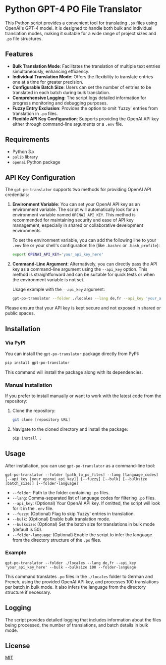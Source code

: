 # Python GPT-4 PO File Translator

This Python script provides a convenient tool for translating `.po` files using OpenAI's GPT-4 model. It is designed to handle both bulk and individual translation modes, making it suitable for a wide range of project sizes and `.po` file structures.

## Features

- **Bulk Translation Mode**: Facilitates the translation of multiple text entries simultaneously, enhancing efficiency.
- **Individual Translation Mode**: Offers the flexibility to translate entries one at a time for greater precision.
- **Configurable Batch Size**: Users can set the number of entries to be translated in each batch during bulk translation.
- **Comprehensive Logging**: The script logs detailed information for progress monitoring and debugging purposes.
- **Fuzzy Entry Exclusion**: Provides the option to omit 'fuzzy' entries from translation in `.po` files.
- **Flexible API Key Configuration**: Supports providing the OpenAI API key either through command-line arguments or a `.env` file.

## Requirements

- Python 3.x
- `polib` library
- `openai` Python package

## API Key Configuration

The `gpt-po-translator` supports two methods for providing OpenAI API credentials:

1. **Environment Variable**: You can set your OpenAI API key as an environment variable. The script will automatically look for an environment variable named `OPENAI_API_KEY`. This method is recommended for maintaining security and ease of API key management, especially in shared or collaborative development environments.

   To set the environment variable, you can add the following line to your `.env` file or your shell's configuration file (like `.bashrc` or `.bash_profile`):

   ```bash
   export OPENAI_API_KEY='your_api_key_here'
   ```

2. **Command-Line Argument**: Alternatively, you can directly pass the API key as a command-line argument using the `--api_key` option. This method is straightforward and can be suitable for quick tests or when the environment variable is not set.

   Usage example with the `--api_key` argument:

   ```bash
   gpt-po-translator --folder ./locales --lang de,fr --api_key 'your_api_key_here' --bulk --bulksize 100 --folder-language
   ```

Please ensure that your API key is kept secure and not exposed in shared or public spaces.

## Installation

### Via PyPI

You can install the `gpt-po-translator` package directly from PyPI:

```bash
pip install gpt-po-translator
```

This command will install the package along with its dependencies.

### Manual Installation

If you prefer to install manually or want to work with the latest code from the repository:

1. Clone the repository:
   ```bash
   git clone [repository URL]
   ```
2. Navigate to the cloned directory and install the package:
   ```bash
   pip install .
   ```

## Usage

After installation, you can use `gpt-po-translator` as a command-line tool:

```
gpt-po-translator --folder [path_to_po_files] --lang [language_codes] [--api_key [your_openai_api_key]] [--fuzzy] [--bulk] [--bulksize [batch_size]] [--folder-language]
```

- `--folder`: Path to the folder containing `.po` files.
- `--lang`: Comma-separated list of language codes for filtering `.po` files.
- `--api_key`: (Optional) Your OpenAI API key. If omitted, the script will look for it in the `.env` file.
- `--fuzzy`: (Optional) Flag to skip 'fuzzy' entries in translation.
- `--bulk`: (Optional) Enable bulk translation mode.
- `--bulksize`: (Optional) Set the batch size for translations in bulk mode (default is 50).
- `--folder-language`: (Optional) Enable the script to infer the language from the directory structure of the `.po` files.

### Example

```
gpt-po-translator --folder ./locales --lang de,fr --api_key 'your_api_key_here' --bulk --bulksize 100 --folder-language
```

This command translates `.po` files in the `./locales` folder to German and French, using the provided OpenAI API key, and processes 100 translations per batch in bulk mode. It also infers the language from the directory structure if necessary.

## Logging

The script provides detailed logging that includes information about the files being processed, the number of translations, and batch details in bulk mode.

## License

[MIT](LICENSE)